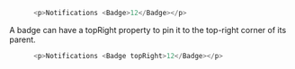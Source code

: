 ```js
	  <p>Notifications <Badge>12</Badge></p>
```
A badge can have a topRight property to pin it to the top-right corner of its parent.
```js
	  <p>Notifications <Badge topRight>12</Badge></p>
```